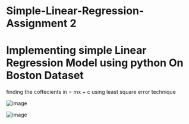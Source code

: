 # Simple-Linear-Regression-Assignment 2
# Implementing simple Linear Regression Model using python On Boston Dataset

finding the coffecients in = mx + c using least square error technique

![image](https://user-images.githubusercontent.com/17765258/47970318-7eab5100-e08c-11e8-83ed-bb1225060bf7.png)

![image](https://user-images.githubusercontent.com/17765258/47970505-0c883b80-e08f-11e8-9a73-52b31339e2fc.png)
